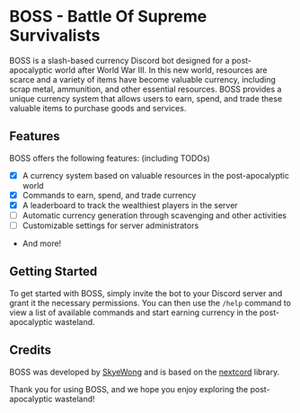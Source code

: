 # BOSS - **B**attle **O**f **S**upreme **S**urvivalists

BOSS is a slash-based currency Discord bot designed for a post-apocalyptic world after World War III. In this new world, resources are scarce and a variety of items have become valuable currency, including scrap metal, ammunition, and other essential resources. BOSS provides a unique currency system that allows users to earn, spend, and trade these valuable items to purchase goods and services.

## Features

BOSS offers the following features:
(including TODOs)

- [x] A currency system based on valuable resources in the post-apocalyptic world
- [x] Commands to earn, spend, and trade currency
- [x] A leaderboard to track the wealthiest players in the server
- [ ] Automatic currency generation through scavenging and other activities
- [ ] Customizable settings for server administrators
- And more!

## Getting Started

To get started with BOSS, simply invite the bot to your Discord server and grant it the necessary permissions. You can then use the `/help` command to view a list of available commands and start earning currency in the post-apocalyptic wasteland.

## Credits

BOSS was developed by [SkyeWong](https://github.com/skyewong) and is based on the [nextcord](https://github.com/nextcord/nextcord) library.

Thank you for using BOSS, and we hope you enjoy exploring the post-apocalyptic wasteland!